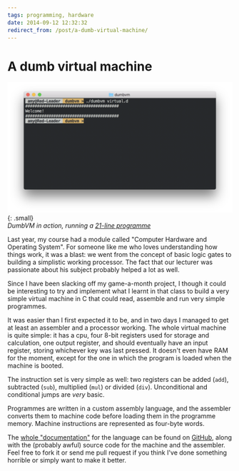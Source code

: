 ```yaml
---
tags: programming, hardware
date: 2014-09-12 12:32:32
redirect_from: /post/a-dumb-virtual-machine/
---
```

A dumb virtual machine
======================

![DumbVM in action][1]{: .small}  
_DumbVM in action, running a [21-line programme][2]_

Last year, my course had a module called "Computer Hardware and Operating System". For someone like me who loves understanding how things work, it was a blast: we went from the concept of basic logic gates to building a simplistic working processor. The fact that our lecturer was passionate about his subject probably helped a lot as well.

Since I have been slacking off my game-a-month project, I though it could be interesting to try and implement what I learnt in that class to build a very simple virtual machine in C that could read, assemble and run very simple programmes.



It was easier than I first expected it to be, and in two days I managed to get at least an assembler and a processor working. The whole virtual machine is quite simple: it has a cpu, four 8-bit registers used for storage and calculation, one output register, and should eventually have an input register, storing whichever key was last pressed. It doesn't even have RAM for the moment, except for the one in which the program is loaded when the machine is booted.

The instruction set is very simple as well: two registers can be added (`add`), subtracted (`sub`), multiplied (`mul`) or divided (`div`). Unconditional and conditional jumps are _very_ basic.

Programmes are written in a custom assembly language, and the assembler converts them to machine code before loading them in the programme memory. Machine instructions are represented as four-byte words.

The [whole "documentation"][3] for the language can be found on [GitHub][4], along with the (probably awful) source code for the machine and the assembler. Feel free to fork it or send me pull request if you think I've done something horrible or simply want to make it better.


[1]: /static/media/2014/09/img-1410520829504-raw.png
[2]: http://amyparent.com/files/raw/virtual.asm
[3]: https://github.com/amyinorbit/DumbVM#instruction-set
[4]: https://github.com/amyinorbit/DumbVM